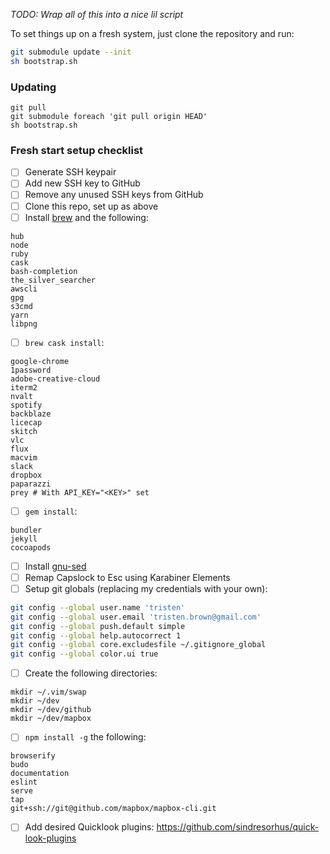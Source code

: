 _TODO: Wrap all of this into a nice lil script_

To set things up on a fresh system, just clone the repository and run:

``` sh
git submodule update --init
sh bootstrap.sh
```

### Updating

``` shell
git pull
git submodule foreach 'git pull origin HEAD'
sh bootstrap.sh
```

### Fresh start setup checklist

- [ ] Generate SSH keypair
- [ ] Add new SSH key to GitHub
- [ ] Remove any unused SSH keys from GitHub
- [ ] Clone this repo, set up as above
- [ ] Install [brew](http://brew.sh/) and the following:

```
hub
node
ruby
cask
bash-completion
the_silver_searcher
awscli
gpg
s3cmd
yarn
libpng
```

- [ ] `brew cask install`:

```
google-chrome
1password
adobe-creative-cloud
iterm2
nvalt
spotify
backblaze
licecap
skitch
vlc
flux
macvim
slack
dropbox
paparazzi
prey # With API_KEY="<KEY>" set
```

- [ ] `gem install`:

```
bundler
jekyll
cocoapods
```

- [ ] Install [gnu-sed](https://sagebionetworks.jira.com/wiki/display/PLFM/Fixing+sed+on+OSx)
- [ ] Remap Capslock to Esc using Karabiner Elements
- [ ] Setup git globals (replacing my credentials with your own):

```sh
git config --global user.name 'tristen'
git config --global user.email 'tristen.brown@gmail.com'
git config --global push.default simple
git config --global help.autocorrect 1
git config --global core.excludesfile ~/.gitignore_global
git config --global color.ui true
```

- [ ] Create the following directories:

```
mkdir ~/.vim/swap
mkdir ~/dev
mkdir ~/dev/github
mkdir ~/dev/mapbox
```

- [ ] `npm install -g` the following:

```
browserify
budo
documentation
eslint
serve
tap
git+ssh://git@github.com/mapbox/mapbox-cli.git
```

- [ ] Add desired Quicklook plugins: https://github.com/sindresorhus/quick-look-plugins
